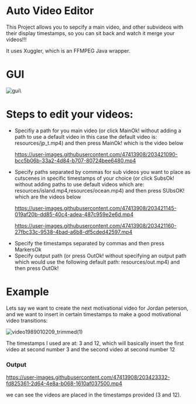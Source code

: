 # Auto Video Editor

This Project allows you to sepcify a main video, and other subvideos with their display timestamps, so you can sit
back and watch it merge your videos!!!

It uses Xuggler, which is an FFMPEG Java wrapper.

# GUI
![gui](https://user-images.githubusercontent.com/47413908/203416251-004f8109-32bd-43cf-83de-f32d2e221aae.PNG)\

# Steps to edit your videos: 
<ul>
<li>Specifiy a path for you main video (or click MainOk! without adding a path to use a default video in this case the default video is: resources/jp_t.mp4) and then press MainOk! which is the video below</li>


https://user-images.githubusercontent.com/47413908/203421090-bcc5b06b-33a2-4d84-b707-80724bee6480.mp4


<li>Specify paths separated by commas for sub videos you want to place as cutscenes in specific timestamps of your choice (or click SubsOk! without adding paths to use default videos which are: resources/island.mp4,resources/ocean.mp4) and then press SUbsOK! which are the videos below </li>


https://user-images.githubusercontent.com/47413908/203421145-019af20b-dd85-40c4-adea-487c959e2e6d.mp4


https://user-images.githubusercontent.com/47413908/203421160-27fbc33c-9538-4bad-a6b8-df5cded42597.mp4



<li>Specify the timestamps separated by commas and then press MarkersOk</li>
<li>Specify output path (or press OutOk! without specifying an output path which would use the following default path: resources/out.mp4) and then press OutOk!</li>

</ul>

# Example
Lets say we want to create the next motivational video for Jordan peterson, and we want to insert in certain timestamps to make a good motivational video transitions:

![video1989010209_trimmed(1)](https://user-images.githubusercontent.com/47413908/203420370-b703612c-9d00-4cf9-a0a7-0a4f14e22537.gif)

The timestamps I used are at: 3 and 12, which will basically insert the first video at second number 3 and the second video at second number 12

### Output





https://user-images.githubusercontent.com/47413908/203423332-fd825361-2d64-4e8a-b068-1610af037500.mp4

we can see the videos are placed in the timestamps provided (3 and 12).



